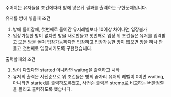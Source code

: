 주어지는 유저들을 조건에따라 방에 넣은뒤
결과를 출력하는 구현문제입니다.

유저를 방에 넣을때 조건
1. 방에 들어갈때, 첫번째로 들어간 유저레벨보다 10이상 차이나면 입장불가
2. 입장가능한 방이 없다면 방을 새로만들고 첫번째로 입장
위 조건들은 유저를 입력받고 모든 방을 돌며 입장가능하다면 입장하고
입장가능한 방이 없으면 방을 하나 만들고 첫번째로 입장시키도록 구현했습니다.

출력할때의 조건
1. 방이 다찼다면 started 아니라면 waitng을 출력하고 시작
2. 유저의 출력은 사전순으로
위 조건들은 방의 끝자리 유저의 레벨이 0이면 waiting, 아니라면 started를 출력하도록했고,
사전순 출력은 strcmp로 비교하는 버블정렬을 돌리고 출력하도록 했습니다.


